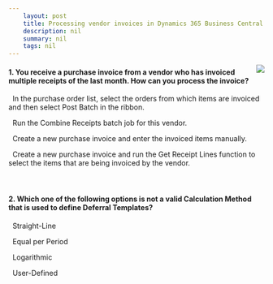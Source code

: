 ```yaml
---
    layout: post
    title: Processing vendor invoices in Dynamics 365 Business Central  
    description: nil
    summary: nil
    tags: nil
---
```



 <a target="_blank" href="https://docs.microsoft.com/en-us/learn/modules/processing-invoices-dynamics-365-business-central/4-check/"><i class="fas fa-external-link-alt"></i> </a>
 <img align="right" src="https://docs.microsoft.com/en-us/learn/achievements/processing-invoices-dynamics-365-business-central.svg">
####  1. You receive a purchase invoice from a vendor who has invoiced multiple receipts of the last month. How can you process the invoice?


<i class='far fa-square'></i> &nbsp;&nbsp;In the purchase order list, select the orders from which items are invoiced and then select Post Batch in the ribbon.

<i class='far fa-square'></i> &nbsp;&nbsp;Run the Combine Receipts batch job for this vendor.

<i class='far fa-square'></i> &nbsp;&nbsp;Create a new purchase invoice and enter the invoiced items manually.

<i class='fas fa-check-square' style='color: Dodgerblue;'></i> &nbsp;&nbsp;Create a new purchase invoice and run the Get Receipt Lines function to select the items that are being invoiced by the vendor.
<br />
<br />
<br />

####  2. Which one of the following options is not a valid Calculation Method that is used to define Deferral Templates?


<i class='far fa-square'></i> &nbsp;&nbsp;Straight-Line

<i class='far fa-square'></i> &nbsp;&nbsp;Equal per Period

<i class='fas fa-check-square' style='color: Dodgerblue;'></i> &nbsp;&nbsp;Logarithmic

<i class='far fa-square'></i> &nbsp;&nbsp;User-Defined
<br />
<br />
<br />

